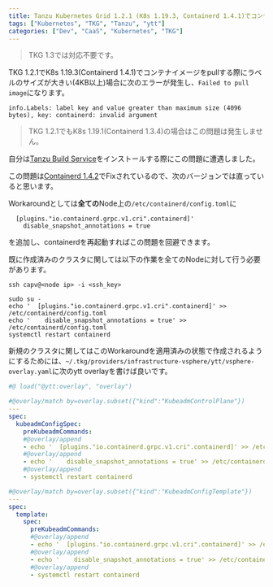 ```yaml
---
title: Tanzu Kubernetes Grid 1.2.1 (K8s 1.19.3, Containerd 1.4.1)でコンテナイメージのlabelサイズが4KB以上の場合にpullできない問題のworkaroundメモ
tags: ["Kubernetes", "TKG", "Tanzu", "ytt"]
categories: ["Dev", "CaaS", "Kubernetes", "TKG"]
---
```


> TKG 1.3では対応不要です。

TKG 1.2.1でK8s 1.19.3(Containerd 1.4.1)でコンテナイメージをpullする際にラベルのサイズが大きい(4KB以上)場合に次のエラーが発生し、`Failed to pull image`になります。

```
info.Labels: label key and value greater than maximum size (4096 bytes), key: containerd: invalid argument
```

> TKG 1.2.1でもK8s 1.19.1(Containerd 1.3.4)の場合はこの問題は発生しません。

自分は[Tanzu Build Service](https://network.pivotal.io/products/build-service)をインストールする際にこの問題に遭遇しました。

この問題は[Containerd 1.4.2](https://github.com/containerd/containerd/releases/tag/v1.4.2)でFixされているので、次のバージョンでは直っていると思います。

Workaroundとしては**全ての**Node上の`/etc/containerd/config.toml`に

```
  [plugins."io.containerd.grpc.v1.cri".containerd]'
    disable_snapshot_annotations = true
```

を追加し、containerdを再起動すればこの問題を回避できます。

既に作成済みのクラスタに関しては以下の作業を全てのNodeに対して行う必要があります。

```
ssh capv@<node ip> -i <ssh_key>

sudo su -
echo '  [plugins."io.containerd.grpc.v1.cri".containerd]' >> /etc/containerd/config.toml
echo '    disable_snapshot_annotations = true' >> /etc/containerd/config.toml
systemctl restart containerd
```


新規のクラスタに関してはこのWorkaroundを適用済みの状態で作成されるようにするためには、`~/.tkg/providers/infrastructure-vsphere/ytt/vsphere-overlay.yaml`に次のytt overlayを書けば良いです。

```yaml
#@ load("@ytt:overlay", "overlay")

#@overlay/match by=overlay.subset({"kind":"KubeadmControlPlane"})
---
spec:
  kubeadmConfigSpec:
    preKubeadmCommands:
    #@overlay/append
    - echo '  [plugins."io.containerd.grpc.v1.cri".containerd]' >> /etc/containerd/config.toml
    #@overlay/append
    - echo '    disable_snapshot_annotations = true' >> /etc/containerd/config.toml
    #@overlay/append
    - systemctl restart containerd

#@overlay/match by=overlay.subset({"kind":"KubeadmConfigTemplate"})
---
spec:
  template:
    spec:
      preKubeadmCommands:
      #@overlay/append
      - echo '  [plugins."io.containerd.grpc.v1.cri".containerd]' >> /etc/containerd/config.toml
      #@overlay/append
      - echo '    disable_snapshot_annotations = true' >> /etc/containerd/config.toml
      #@overlay/append
      - systemctl restart containerd
```
